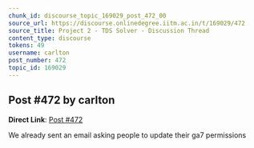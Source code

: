 ```yaml
---
chunk_id: discourse_topic_169029_post_472_00
source_url: https://discourse.onlinedegree.iitm.ac.in/t/169029/472
source_title: Project 2 - TDS Solver - Discussion Thread
content_type: discourse
tokens: 49
username: carlton
post_number: 472
topic_id: 169029
---
```


## Post #472 by carlton

**Direct Link**: [Post #472](https://discourse.onlinedegree.iitm.ac.in/t/169029/472)

We already sent an email asking people to update their ga7 permissions
